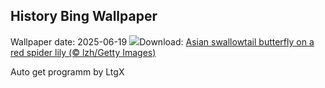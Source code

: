 ## History Bing Wallpaper
Wallpaper date: 2025-06-19
![](https://www.bing.com/th?id=OHR.AsianSwallowtail_EN-CA4695488605_UHD.jpg&w=1000)Download: [Asian swallowtail butterfly on a red spider lily (© lzh/Getty Images)](https://www.bing.com/th?id=OHR.AsianSwallowtail_EN-CA4695488605_UHD.jpg)

Auto get programm by LtgX
